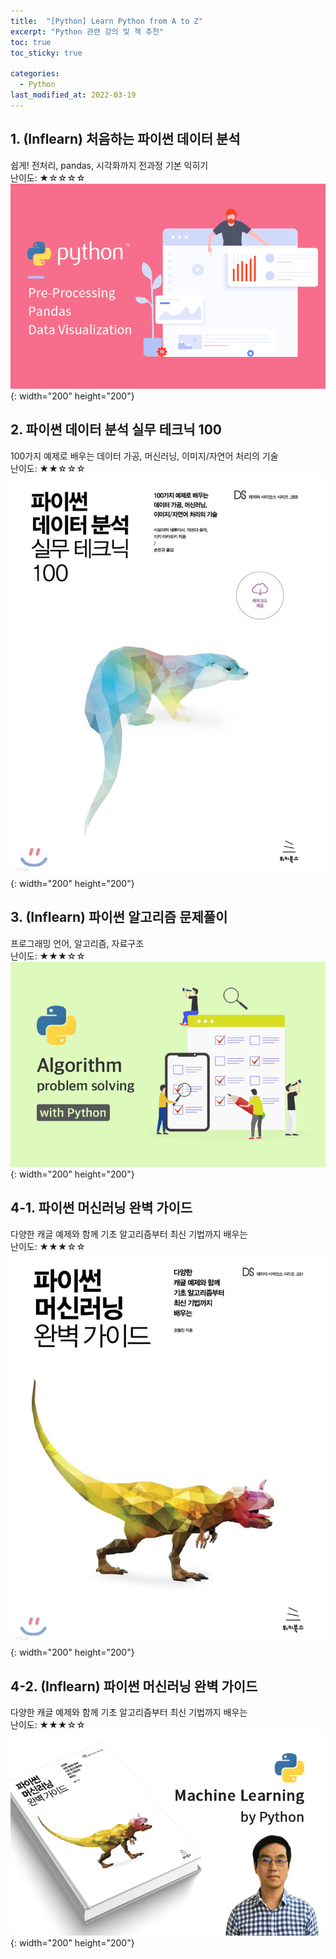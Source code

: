 ```yaml
---
title:  "[Python] Learn Python from A to Z"
excerpt: "Python 관련 강의 및 책 추천"
toc: true
toc_sticky: true

categories:
  - Python
last_modified_at: 2022-03-19
---
```



## 1. (Inflearn) 처음하는 파이썬 데이터 분석 
  쉽게! 전처리, pandas, 시각화까지 전과정 기본 익히기 <br>
  난이도: ★☆☆☆☆ <br>
  ![python_analysis](/img/python_analysis.png){: width="200" height="200"} 
  <br>

## 2. 파이썬 데이터 분석 실무 테크닉 100
  100가지 예제로 배우는 데이터 가공, 머신러닝, 이미지/자연어 처리의 기술 <br>
  난이도: ★★☆☆☆ <br>
  ![pyda100](/img/book1.jpg){: width="200" height="200"} 
  <br>

## 3. (Inflearn) 파이썬 알고리즘 문제풀이
  프로그래밍 언어, 알고리즘, 자료구조 <br>
  난이도: ★★★☆☆ <br>
  ![python_codingtest](/img/python_codingtest.png){: width="200" height="200"} 
  <br>
 
## 4-1. 파이썬 머신러닝 완벽 가이드
  다양한 캐글 예제와 함께 기초 알고리즘부터 최신 기법까지 배우는 <br>
  난이도: ★★★☆☆ <br>
  ![pymldg](/img/book2.jpg){: width="200" height="200"}
  <br>
 
## 4-2. (Inflearn) 파이썬 머신러닝 완벽 가이드
  다양한 캐글 예제와 함께 기초 알고리즘부터 최신 기법까지 배우는 <br>
  난이도: ★★★☆☆ <br>
  ![python_ml](/img/python_ml.png){: width="200" height="200"}
  <br>
 